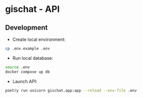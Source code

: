 # gischat - API

## Development

- Create local environment:

```sh
cp .env.example .env
```

- Run local database:

```sh
source .env
docker compose up db
```

- Launch API:

```sh
poetry run uvicorn gischat.app:app --reload --env-file .env
```
